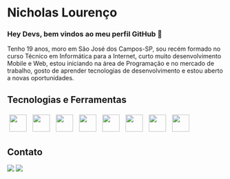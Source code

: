 # Nicholas Lourenço


### Hey Devs, bem vindos ao meu perfil GitHub 👋

Tenho 19 anos, moro em São José dos Campos-SP, sou recém formado no curso Técnico em Informática para a Internet, curto muito desenvolvimento 
Mobile e Web, estou iniciando na área de Programação e no mercado de trabalho, gosto de aprender tecnologias de desenvolvimento e estou aberto 
a novas oportunidades.

## Tecnologias e Ferramentas

<img style="margin:5px;" width="40" height="40" src="https://cdn.jsdelivr.net/gh/devicons/devicon/icons/csharp/csharp-original.svg" />     <img style="margin:5px;" width="40" height="40" src="https://cdn.jsdelivr.net/gh/devicons/devicon/icons/css3/css3-original.svg" />     <img style="margin:5px;" width="40" height="40" src="https://cdn.jsdelivr.net/gh/devicons/devicon/icons/html5/html5-original.svg" />     <img style="margin:5px;" width="40" height="40" src="https://cdn.jsdelivr.net/gh/devicons/devicon/icons/javascript/javascript-plain.svg" />     <img style="margin:5px;" width="40" height="40" src="https://cdn.jsdelivr.net/gh/devicons/devicon/icons/mysql/mysql-original.svg" />     <img style="margin:5px;" width="40" height="40" src="https://cdn.jsdelivr.net/gh/devicons/devicon/icons/dotnetcore/dotnetcore-original.svg" />     <img style="margin:5px;" width="40" height="40" src="https://cdn.jsdelivr.net/gh/devicons/devicon/icons/github/github-original.svg" />     <img style="margin:5px;" width="40" height="40" src="https://cdn.jsdelivr.net/gh/devicons/devicon/icons/bootstrap/bootstrap-original.svg" />

## Contato

<div>
<a href = "mailto:nicklourenc@gmail.com"><img src="https://img.shields.io/badge/Gmail-D14836?style=for-the-badge&logo=gmail&logoColor=white" target="_blank"></a>
<a href="https://www.linkedin.com/in/nicholas-louren%C3%A7o-570323205" target="_blank"><img src="https://img.shields.io/badge/-LinkedIn-%230077B5?style=for-the-badge&logo=linkedin&logoColor=white" target="_blank"></a>   
</div>
